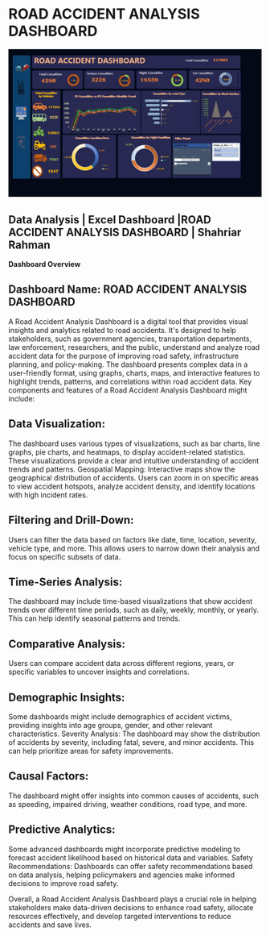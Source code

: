 # ROAD ACCIDENT ANALYSIS DASHBOARD

<div align="center">
<img src="https://github.com/Shahriar009/Road-Accident-Analysis-Dashboard/blob/main/Road%20accident%20dashboard.jpg" />
</div>

## Data Analysis | Excel Dashboard |ROAD ACCIDENT ANALYSIS DASHBOARD | Shahriar Rahman ## 
**Dashboard Overview**

## Dashboard Name: ROAD ACCIDENT ANALYSIS DASHBOARD ##
A Road Accident Analysis Dashboard is a digital tool that provides visual insights and analytics related to road accidents. It's designed to help stakeholders, such as government agencies, transportation departments, law enforcement, researchers, and the public, understand and analyze road accident data for the purpose of improving road safety, infrastructure planning, and policy-making. The dashboard presents complex data in a user-friendly format, using graphs, charts, maps, and interactive features to highlight trends, patterns, and correlations within road accident data.
Key components and features of a Road Accident Analysis Dashboard might include:
## Data Visualization: ##
The dashboard uses various types of visualizations, such as bar charts, line graphs, pie charts, and heatmaps, to display accident-related statistics. These visualizations provide a clear and intuitive understanding of accident trends and patterns.
Geospatial Mapping: Interactive maps show the geographical distribution of accidents. Users can zoom in on specific areas to view accident hotspots, analyze accident density, and identify locations with high incident rates.
## Filtering and Drill-Down: ##
Users can filter the data based on factors like date, time, location, severity, vehicle type, and more. This allows users to narrow down their analysis and focus on specific subsets of data.
## Time-Series Analysis: ##
The dashboard may include time-based visualizations that show accident trends over different time periods, such as daily, weekly, monthly, or yearly. This can help identify seasonal patterns and trends.
## Comparative Analysis: ##
Users can compare accident data across different regions, years, or specific variables to uncover insights and correlations.
## Demographic Insights: ##
Some dashboards might include demographics of accident victims, providing insights into age groups, gender, and other relevant characteristics.
Severity Analysis: The dashboard may show the distribution of accidents by severity, including fatal, severe, and minor accidents. This can help prioritize areas for safety improvements.
## Causal Factors: ## 
The dashboard might offer insights into common causes of accidents, such as speeding, impaired driving, weather conditions, road type, and more.
## Predictive Analytics: ## 
Some advanced dashboards might incorporate predictive modeling to forecast accident likelihood based on historical data and variables.
Safety Recommendations: Dashboards can offer safety recommendations based on data analysis, helping policymakers and agencies make informed decisions to improve road safety.

Overall, a Road Accident Analysis Dashboard plays a crucial role in helping stakeholders make data-driven decisions to enhance road safety, allocate resources effectively, and develop targeted interventions to reduce accidents and save lives.
